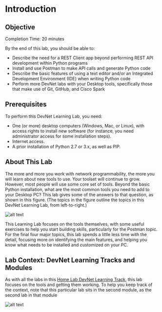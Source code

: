 # Introduction

## Objective

Completion Time: 20 minutes

By the end of this lab, you should be able to:

-   Describe the need for a REST Client app beyond performing REST API development within Python programs
-   Install and use Postman to make API calls and generate Python code
-   Describe the basic features of using a text editor and/or an Integrated Development Environment (IDE) when writing Python code
-   Perform more DevNet labs with your Desktop tools, specifically those that make use of Git, GitHub, and Cisco Spark

## Prerequisites

To perform this DevNet Learning Lab, you need:

-   One (or more) desktop computers (Windows, Mac, or Linux), with access rights to install new software (for instance, you need administrator access for some installation steps).
-   Internet access.
-   A prior installation of Python 2.7 or 3.x, as well as PIP.

## About This Lab

The more and more you work with network programmability, the more you will learn about new tools to use. Your toolset will continue to grow. However, most people will use some core set of tools. Beyond the basic Python installation, what are the most common tools you need to add to your Desktop PC? This lab gives some of the answers to that question, as shown in this figure. (The topics in the figure outline the topics in this DevNet Learning Lab, from left-to-right.)

![alt text](/posts/files/02-postman-03-home-lab-postman-etc/assets/images/desktop-3-01.png)

This Learning Lab focuses on the tools themselves, with some useful exercises to help you start building skills, particularly for the Postman topic. For the final four major topics, this lab spends a little less time with the detail, focusing more on identifying the main features, and helping you know what needs to be installed and customized on your PC.

## Lab Context: DevNet Learning Tracks and Modules

As with all the labs in this [Home Lab DevNet Learning Track](https://learninglabs.cisco.com/modules/home-lab-network), this lab focuses on the tools and getting them working. To help you keep track of the context, note that this particular lab sits in the second module, as the second lab in that module

![alt text](/posts/files/02-postman-03-home-lab-postman-etc/assets/images/desktop-3-02.png)
